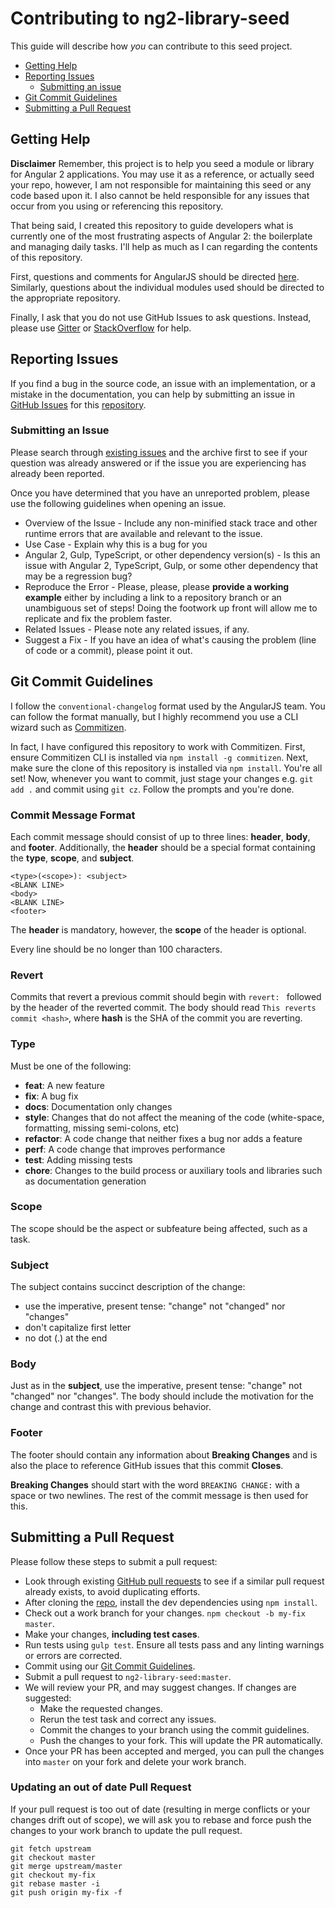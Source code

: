 # Contributing to ng2-library-seed

This guide will describe how _you_ can contribute to this seed project.

- [Getting Help](#getting-help)
- [Reporting Issues](#issues)
  - [Submitting an issue](#submitting)
- [Git Commit Guidelines](#committing)
- [Submitting a Pull Request](#pr)


## <a name="getting-help"></a> Getting Help

**Disclaimer** Remember, this project is to help you seed a module or library for Angular 2 applications. You may use it as a reference, or actually seed your repo, however, I am not responsible for maintaining this seed or any code based upon it. I also cannot be held responsible for any issues that occur from you using or referencing this repository.

That being said, I created this repository to guide developers what is currently one of the most frustrating aspects of Angular 2: the boilerplate and managing daily tasks. I'll help as much as I can regarding the contents of this repository.

First, questions and comments for AngularJS should be directed [here][angularhelp]. Similarly, questions about the individual modules used should be directed to the appropriate repository.

Finally, I ask that you do not use GitHub Issues to ask questions. Instead, please use [Gitter] or [StackOverflow] for help.

## <a name="issues"></a> Reporting Issues

If you find a bug in the source code, an issue with an implementation, or a mistake in the documentation, you can help by submitting an issue in [GitHub Issues][githubissues] for this [repository](https://github.com/Semantic-Org/Semantic-UI-Angular/issues).

### <a name="submitting"></a> Submitting an Issue

Please search through [existing issues][githubissues] and the archive first to see if your question was already answered or if the issue you are experiencing has already been reported.

Once you have determined that you have an unreported problem, please use the following guidelines when opening an issue.

- Overview of the Issue - Include any non-minified stack trace and other runtime errors that are available and relevant to the issue.
- Use Case - Explain why this is a bug for you
- Angular 2, Gulp, TypeScript, or other dependency version(s) - Is this an issue with Angular 2, TypeScript, Gulp, or some other dependency that may be a regression bug?
- Reproduce the Error - Please, please, please **provide a working example** either by including a link to a repository branch or an unambiguous set of steps! Doing the footwork up front will allow me to replicate and fix the problem faster.
- Related Issues - Please note any related issues, if any.
- Suggest a Fix - If you have an idea of what's causing the problem (line of code or a commit), please point it out.

## <a name="committing"></a> Git Commit Guidelines

I follow the `conventional-changelog` format used by the AngularJS team. You can follow the format manually, but I highly recommend you use a CLI wizard such as [Commitizen][commitizen].

In fact, I have configured this repository to work with Commitizen. First, ensure Commitizen CLI is installed via `npm install -g commitizen`. Next, make sure the clone of this repository is installed via `npm install`. You're all set! Now, whenever you want to commit, just stage your changes e.g. `git add .` and commit using `git cz`. Follow the prompts and you're done.


### Commit Message Format

Each commit message should consist of up to three lines: **header**, **body**, and **footer**. Additionally, the **header** should be a special format containing the **type**, **scope**, and **subject**.

```
<type>(<scope>): <subject>
<BLANK LINE>
<body>
<BLANK LINE>
<footer>
```

The **header** is mandatory, however, the **scope** of the header is optional.

Every line should be no longer than 100 characters.

### Revert

Commits that revert a previous commit should begin with `revert: ` followed by the header of the reverted commit. The body should read `This reverts commit <hash>`, where **hash** is the SHA of the commit you are reverting.

### Type

Must be one of the following:

* **feat**: A new feature
* **fix**: A bug fix
* **docs**: Documentation only changes
* **style**: Changes that do not affect the meaning of the code (white-space, formatting, missing semi-colons, etc)
* **refactor**: A code change that neither fixes a bug nor adds a feature
* **perf**: A code change that improves performance
* **test**: Adding missing tests
* **chore**: Changes to the build process or auxiliary tools and libraries such as documentation generation

### Scope

The scope should be the aspect or subfeature being affected, such as a task.

### Subject

The subject contains succinct description of the change:

* use the imperative, present tense: "change" not "changed" nor "changes"
* don't capitalize first letter
* no dot (.) at the end

### Body

Just as in the **subject**, use the imperative, present tense: "change" not "changed" nor "changes".
The body should include the motivation for the change and contrast this with previous behavior.

### Footer

The footer should contain any information about **Breaking Changes** and is also the place to reference GitHub issues that this commit **Closes**.

**Breaking Changes** should start with the word `BREAKING CHANGE:` with a space or two newlines. The rest of the commit message is then used for this.

## <a name="pr"></a> Submitting a Pull Request

Please follow these steps to submit a pull request:

* Look through existing [GitHub pull requests][githubprs] to see if a similar pull request already exists, to avoid duplicating efforts.
* After cloning the [repo][githubrepo], install the dev dependencies using `npm install`.
* Check out a work branch for your changes. `npm checkout -b my-fix master`.
* Make your changes, **including test cases**.
* Run tests using `gulp test`. Ensure all tests pass and any linting warnings or errors are corrected.
* Commit using our [Git Commit Guidelines](#committing).
* Submit a pull request to `ng2-library-seed:master`.
* We will review your PR, and may suggest changes. If changes are suggested:
  * Make the requested changes.
  * Rerun the test task and correct any issues.
  * Commit the changes to your branch using the commit guidelines.
  * Push the changes to your fork. This will update the PR automatically.
* Once your PR has been accepted and merged, you can pull the changes into `master` on your fork and delete your work branch.

### Updating an out of date Pull Request

If your pull request is too out of date (resulting in merge conflicts or your changes drift out of scope), we will ask you to rebase and force push the changes to your work branch to update the pull request.

    git fetch upstream
    git checkout master
    git merge upstream/master
    git checkout my-fix
    git rebase master -i
    git push origin my-fix -f



[angularhelp]: https://github.com/angular/angular/blob/master/CONTRIBUTING.md#question
[gitter]: https://gitter.im/HackedByChinese/ng2-library-seed
[stackoverflow]: http://stackoverflow.com/questions/tagged/ng2-library-seed
[github]: https://github.com/HackedByChinese/ng2-library-seed
[githubissues]: https://github.com/HackedByChinese/ng2-library-seed/issues
[commitizen]: https://github.com/commitizen/cz-cli
[githubprs]: https://github.com/HackedByChinese/ng2-library-seed/pulls
[githubrepo]: https://github.com/HackedByChinese/ng2-library-seed.git
